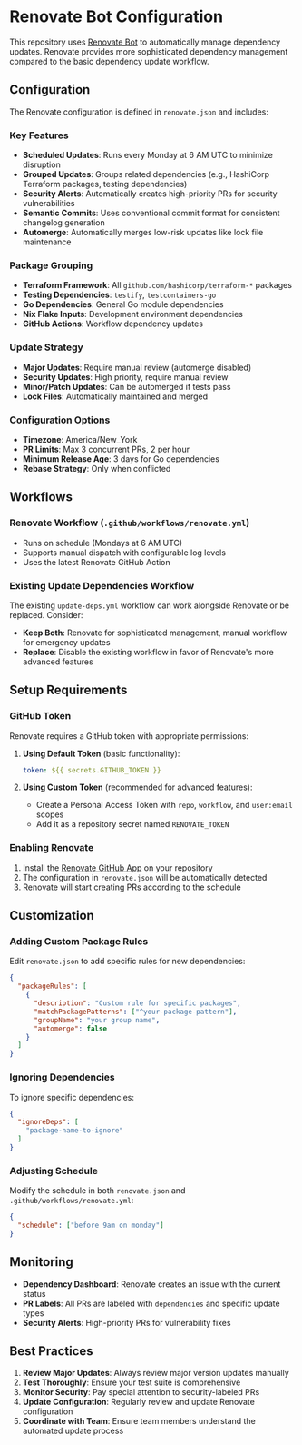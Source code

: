# Renovate Bot Configuration

This repository uses [Renovate Bot](https://renovatebot.com/) to automatically manage dependency updates. Renovate provides more sophisticated dependency management compared to the basic dependency update workflow.

## Configuration

The Renovate configuration is defined in `renovate.json` and includes:

### Key Features
- **Scheduled Updates**: Runs every Monday at 6 AM UTC to minimize disruption
- **Grouped Updates**: Groups related dependencies (e.g., HashiCorp Terraform packages, testing dependencies)
- **Security Alerts**: Automatically creates high-priority PRs for security vulnerabilities
- **Semantic Commits**: Uses conventional commit format for consistent changelog generation
- **Automerge**: Automatically merges low-risk updates like lock file maintenance

### Package Grouping
- **Terraform Framework**: All `github.com/hashicorp/terraform-*` packages
- **Testing Dependencies**: `testify`, `testcontainers-go`
- **Go Dependencies**: General Go module dependencies
- **Nix Flake Inputs**: Development environment dependencies
- **GitHub Actions**: Workflow dependency updates

### Update Strategy
- **Major Updates**: Require manual review (automerge disabled)
- **Security Updates**: High priority, require manual review
- **Minor/Patch Updates**: Can be automerged if tests pass
- **Lock Files**: Automatically maintained and merged

### Configuration Options
- **Timezone**: America/New_York
- **PR Limits**: Max 3 concurrent PRs, 2 per hour
- **Minimum Release Age**: 3 days for Go dependencies
- **Rebase Strategy**: Only when conflicted

## Workflows

### Renovate Workflow (`.github/workflows/renovate.yml`)
- Runs on schedule (Mondays at 6 AM UTC)
- Supports manual dispatch with configurable log levels
- Uses the latest Renovate GitHub Action

### Existing Update Dependencies Workflow
The existing `update-deps.yml` workflow can work alongside Renovate or be replaced. Consider:
- **Keep Both**: Renovate for sophisticated management, manual workflow for emergency updates
- **Replace**: Disable the existing workflow in favor of Renovate's more advanced features

## Setup Requirements

### GitHub Token
Renovate requires a GitHub token with appropriate permissions:

1. **Using Default Token** (basic functionality):
   ```yaml
   token: ${{ secrets.GITHUB_TOKEN }}
   ```

2. **Using Custom Token** (recommended for advanced features):
   - Create a Personal Access Token with `repo`, `workflow`, and `user:email` scopes
   - Add it as a repository secret named `RENOVATE_TOKEN`

### Enabling Renovate
1. Install the [Renovate GitHub App](https://github.com/apps/renovate) on your repository
2. The configuration in `renovate.json` will be automatically detected
3. Renovate will start creating PRs according to the schedule

## Customization

### Adding Custom Package Rules
Edit `renovate.json` to add specific rules for new dependencies:

```json
{
  "packageRules": [
    {
      "description": "Custom rule for specific packages",
      "matchPackagePatterns": ["^your-package-pattern"],
      "groupName": "your group name",
      "automerge": false
    }
  ]
}
```

### Ignoring Dependencies
To ignore specific dependencies:

```json
{
  "ignoreDeps": [
    "package-name-to-ignore"
  ]
}
```

### Adjusting Schedule
Modify the schedule in both `renovate.json` and `.github/workflows/renovate.yml`:

```json
{
  "schedule": ["before 9am on monday"]
}
```

## Monitoring

- **Dependency Dashboard**: Renovate creates an issue with the current status
- **PR Labels**: All PRs are labeled with `dependencies` and specific update types
- **Security Alerts**: High-priority PRs for vulnerability fixes

## Best Practices

1. **Review Major Updates**: Always review major version updates manually
2. **Test Thoroughly**: Ensure your test suite is comprehensive
3. **Monitor Security**: Pay special attention to security-labeled PRs
4. **Update Configuration**: Regularly review and update Renovate configuration
5. **Coordinate with Team**: Ensure team members understand the automated update process